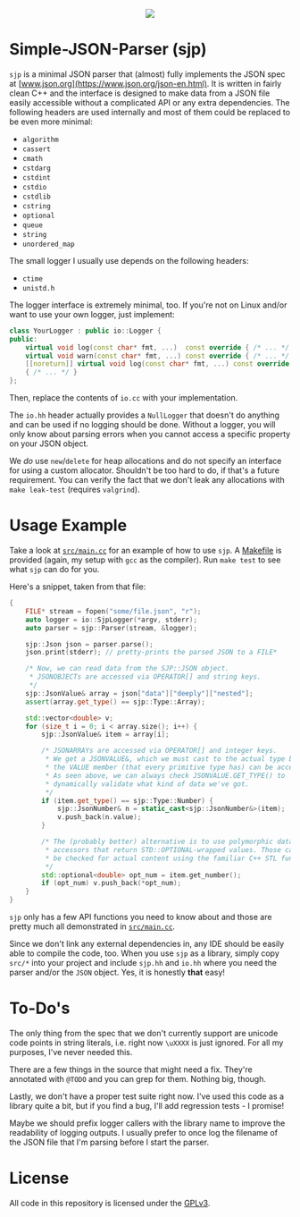 <p align="center">
    <a href="https://github.com/DanielSchuette/sjp" alt="Contributors">
        <img src="https://img.shields.io/badge/version-0.1.1-blue" /></a>
</p>

# Simple-JSON-Parser (sjp)
`sjp` is a minimal JSON parser that (almost) fully implements the JSON spec at
[www.json.org](https://www.json.org/json-en.html). It is written in fairly
clean C++ and the interface is designed to make data from a JSON file easily
accessible without a complicated API or any extra dependencies. The following
headers are used internally and most of them could be replaced to be even more
minimal:

- `algorithm`
- `cassert`
- `cmath`
- `cstdarg`
- `cstdint`
- `cstdio`
- `cstdlib`
- `cstring`
- `optional`
- `queue`
- `string`
- `unordered_map`

The small logger I usually use depends on the following headers:

- `ctime`
- `unistd.h`

The logger interface is extremely minimal, too. If you're not on Linux and/or
want to use your own logger, just implement:

```c++
class YourLogger : public io::Logger {
public:
    virtual void log(const char* fmt, ...)  const override { /* ... */ }
    virtual void warn(const char* fmt, ...) const override { /* ... */ }
    [[noreturn]] virtual void log(const char* fmt, ...) const override
    { /* ... */ }
};
```

Then, replace the contents of `io.cc` with your implementation.

The `io.hh` header actually provides a `NullLogger` that doesn't do anything
and can be used if no logging should be done. Without a logger, you will only
know about parsing errors when you cannot access a specific property on your
JSON object.

We _do_ use `new`/`delete` for heap allocations and do not specify an interface
for using a custom allocator. Shouldn't be too hard to do, if that's a future
requirement. You can verify the fact that we don't leak any allocations with
`make leak-test` (requires `valgrind`).

# Usage Example
Take a look at [`src/main.cc`](./src/main.cc) for an example of how to use
`sjp`. A [Makefile](./src/Makefile) is provided (again, my setup with `gcc` as
the compiler). Run `make test` to see what `sjp` can do for you.

Here's a snippet, taken from that file:

```c++
{
    FILE* stream = fopen("some/file.json", "r");
    auto logger = io::SjpLogger(*argv, stderr);
    auto parser = sjp::Parser(stream, &logger);

    sjp::Json json = parser.parse();
    json.print(stderr); // pretty-prints the parsed JSON to a FILE*

    /* Now, we can read data from the SJP::JSON object.
     * JSONOBJECTs are accessed via OPERATOR[] and string keys.
     */
    sjp::JsonValue& array = json["data"]["deeply"]["nested"];
    assert(array.get_type() == sjp::Type::Array);

    std::vector<double> v;
    for (size_t i = 0; i < array.size(); i++) {
        sjp::JsonValue& item = array[i];

        /* JSONARRAYs are accessed via OPERATOR[] and integer keys.
         * We get a JSONVALUE&, which we must cast to the actual type before
         * the VALUE member (that every primitive type has) can be accessed.
         * As seen above, we can always check JSONVALUE.GET_TYPE() to
         * dynamically validate what kind of data we've got.
         */
        if (item.get_type() == sjp::Type::Number) {
            sjp::JsonNumber& n = static_cast<sjp::JsonNumber&>(item);
            v.push_back(n.value);
        }

        /* The (probably better) alternative is to use polymorphic data
         * accessors that return STD::OPTIONAL-wrapped values. Those can then
         * be checked for actual content using the familiar C++ STL functions:
         */
        std::optional<double> opt_num = item.get_number();
        if (opt_num) v.push_back(*opt_num);
    }
}
```

`sjp` only has a few API functions you need to know about and those are pretty
much all demonstrated in [`src/main.cc`](./src/main.cc).

Since we don't link any external dependencies in, any IDE should be easily able
to compile the code, too. When you use `sjp` as a library, simply copy `src/*`
into your project and include `sjp.hh` and `io.hh` where you need the parser
and/or the `JSON` object. Yes, it is honestly __that__ easy!

# To-Do's
The only thing from the spec that we don't currently support are unicode code
points in string literals, i.e. right now `\uXXXX` is just ignored. For all my
purposes, I've never needed this.

There are a few things in the source that might need a fix. They're annotated
with `@TODO` and you can grep for them. Nothing big, though.

Lastly, we don't have a proper test suite right now. I've used this code as a
library quite a bit, but if you find a bug, I'll add regression tests -
I promise!

Maybe we should prefix logger callers with the library name to improve the
readability of logging outputs. I usually prefer to once log the filename of
the JSON file that I'm parsing before I start the parser.

# License
All code in this repository is licensed under the [GPLv3](./LICENSE.md).
